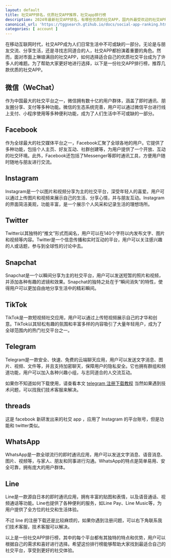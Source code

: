 ```yaml
---
layout: default
title: 社交APP排名，优质社交APP推荐，社交app排行榜
description: 2024年最新社交APP排名，有哪些优质的社交APP，国内外最受欢迎的社交APP排名推荐。
canonical_url: 'https://tggsearch.gtihub.io/docs/social-app-ranking.html'
categories: [ account ]
---
```

在移动互联网时代，社交APP成为人们日常生活中不可或缺的一部分。无论是与朋友交流、分享生活，还是寻找志同道合的人，社交APP都扮演着重要的角色。然而，面对市面上琳琅满目的社交APP，如何选择适合自己的优质社交平台成为了许多人的难题。为了帮助大家更好地进行选择，以下是一份社交APP排行榜，推荐几款优质的社交APP。

## 微信（WeChat）
作为中国最大的社交平台之一，微信拥有数十亿的用户群体，涵盖了即时通讯、朋友圈分享、支付等多种功能。微信的生态系统完善，用户可以通过微信平台进行线上支付、小程序使用等多种便利功能，成为了人们生活中不可或缺的一部分。

## Facebook
作为全球最大的社交媒体平台之一，Facebook汇聚了全球各地的用户。它提供了多种功能，包括个人主页、好友互动、社群创建等，为用户提供了一个开放、互动的社交环境。此外，Facebook还包括了Messenger等即时通讯工具，方便用户随时随地与朋友进行交流。

## Instagram
Instagram是一个以图片和视频分享为主的社交平台，深受年轻人的喜爱。用户可以通过上传图片和视频来展示自己的生活、分享心情，并与朋友互动。Instagram的界面简洁美观，功能丰富，是一个展示个人风采和记录生活的理想场所。

## Twitter
Twitter以其独特的“推文”形式而闻名，用户可以在140个字符以内发布文字、图片和视频等内容。Twitter是一个信息传播和实时互动的平台，用户可以关注感兴趣的人或话题，参与到全球性的讨论中去。

## Snapchat
Snapchat是一个以瞬间分享为主的社交平台，用户可以发送短暂的照片和视频，并添加各种有趣的滤镜和效果。Snapchat的独特之处在于“瞬间消失”的特性，使得用户可以更加自由地分享生活中的精彩瞬间。

## TikTok
TikTok是一款短视频社交应用，用户可以通过上传短视频展示自己的才华和创意。TikTok以其轻松有趣的氛围和丰富多样的内容吸引了大量年轻用户，成为了全球范围内的热门社交平台之一。

## Telegram
Telegram是一款安全、快速、免费的云端聊天应用，用户可以发送文字消息、图片、视频、文件等，并且支持加密聊天，保障用户的隐私安全。它也拥有群组和频道功能，用户可以加入各种兴趣小组，与志同道合的人交流互动。

如果你不知道如何下载使用，请查看本文 [telegram 注册下载教程](./telegram-ios.html) 当然如果遇到技术问题，可以找我们技术客服来解决。

## threads
这是 facebook 新研发出来的社交 app ，应用了 Instagram 的平台账号，但是功能和 twitter类似。

## WhatsApp
WhatsApp是一款全球流行的即时通讯应用，用户可以发送文字消息、语音消息、图片、视频等，与家人、朋友和同事进行沟通。WhatsApp的特点是简单易用、安全可靠，拥有庞大的用户群体。

## Line
Line是一款源自日本的即时通讯应用，拥有丰富的贴图和表情，以及语音通话、视频通话等功能。Line也提供了各种便利的服务，如Line Pay、Line Music等，为用户提供了全方位的社交和生活体验。

不过 line 的注册下载还是比较麻烦的，如果你遇到注册问题，可以右下角联系我们技术客服，技术客服可以解决。

以上是一份社交APP排行榜，其中的每个平台都有其独特的特点和优势，用户可以根据自己的需求和喜好进行选择。希望这份排行榜能够帮助大家找到最适合自己的社交平台，享受到更好的社交体验。
